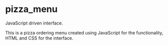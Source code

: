 # pizza_menu
JavaScript driven interface. 

This is a pizza ordering menu created using JavaScript for the functionality, HTML and CSS for the interface. 
